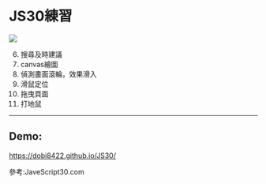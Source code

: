 # JS30練習
![](https://i.postimg.cc/7hTRfxW5/JS30.png)

6. 搜尋及時建議
8. canvas繪圖
13. 偵測畫面滾輪，效果滑入
16. 滑鼠定位
27. 拖曳頁面
30. 打地鼠

---
## Demo: 
https://dobi8422.github.io/JS30/

參考:JaveScript30.com
